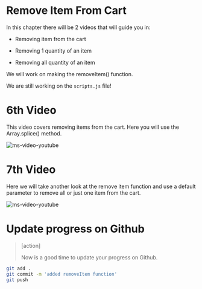 # Remove Item From Cart

In this chapter there will be 2 videos that will guide you in: 

- Removing item from the cart

- Removing 1 quantity of an item

- Removing all quantity of an item

We will work on making the removeItem() function. 

We are still working on the `scripts.js` file! 

# 6th Video

This video covers removing items from the cart. Here you will use the Array.splice() method.

![ms-video-youtube](https://www.youtube.com/embed/pJfQIrMEnBc)


# 7th Video

Here we will take another look at the remove item function and use a default parameter to remove all or just one item from the cart.

![ms-video-youtube](https://www.youtube.com/embed/GLxT2MCffAw)


# Update progress on Github
> [action]
>
> Now is a good time to update your progress on Github.
>
```bash
git add .
git commit -m 'added removeItem function'
git push
```
